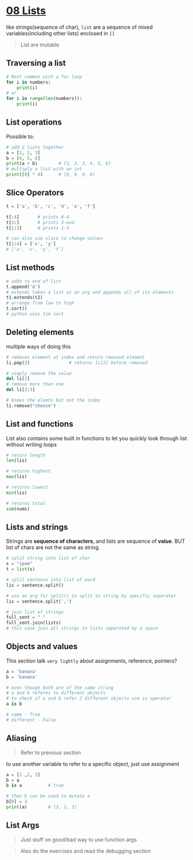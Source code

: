 # [08 Lists](https://www.py4e.com/html3/08-lists)

like strings(sequence of char), `list` are a sequence of mixed variables(including other lists) enclosed in `[]`

> List are mutable

## Traversing a list

```python
# Most common with a for loop
for i in numbers:
    print(i)
# or
for i in range(len(numbers)):
    print(i)
```

## List operations

Possible to:

```python
# add 2 lists together
a = [1, 2, 3]
b = [4, 5, 6]
print(a + b)        # [1, 2, 3, 4, 5, 6]
# multiply a list with an int
print([0] * 4)      # [0, 0, 0, 0]
```

## Slice Operators

```python
t = ['a', 'b', 'c', 'd', 'e', 'f']

t[:4]       # prints 0-4
t[3:]       # prints 3-end
t[1:3]      # prints 1-3

# can also use slice to change values
t[1:4] = ['x', 'y']
# ['a', 'x', 'y', 'f']
```

## List methods

```python
# adds to end of list
t.append('d')
# extends takes a list as an arg and appends all of its elements
t1.extends(t2)
# arrange from low to high
t.sort()
# python uses tim sort
```

## Deleting elements

multiple ways of doing this

```python
# removes element at index and return removed element
li.pop(2)               # returns li[2] before removed

# simply remove the value
del li[2]
# remove more than one
del li[2:3]

# knows the elemtn but not the index
li.remove("cheese")
```

## List and functions

List also contains some built in functions to let you quickly look through list without writing loops

```python 
# return length
len(lis)

# returns highest
max(lis)

# returns lowest
min(lis)

# returns total
sum(nums)
```

## Lists and strings

Strings are **sequence of characters**, and lists are sequence of **value**. BUT list of chars are not the same as string.

```python
# split string into list of char
s = "spam"
t = list(s)

# split sentence into list of word
lis = sentence.split()

# use an arg for split() to split to string by specific seperator
lis = sentence.split(',')

# join list of strings
full_sent = " "
full_sent.join(lists)
# this case join all strings in lists seperated by a space
```

## Objects and values

This section talk `very lightly` about assignments, reference, pointers?

```python
a = 'banana'
b = 'banana'

# even though both are of the same string
# a and b referes to different objects
# to check if a and b refer 2 different objects use is operator
a is b

# same - True
# different - False
```

## Aliasing

> Refer to previous section

to use another variable to refer to a specific object, just use assignment

```python
a = [1 ,2, 3]
b = a
b is a          # true

# then b can be used to mutate a
b[0] = 3
print(a)        # [3, 2, 3]
```

## List Args

> Just stuff on good/bad way to use function args

> Also do the exercises and read the debugging section


